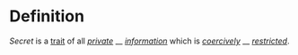# Definition

_Secret_ is a [trait](https://github.com/gcassel/Modular-Organization-Terminology/blob/master/terms/trait.md) of all [_private_](https://github.com/gcassel/Modular-Organization-Terminology/blob/master/terms/private.md) __ [_information_](https://github.com/gcassel/Modular-Organization-Terminology/blob/master/terms/information.md) which is [_coercively_](https://github.com/gcassel/Modular-Organization-Terminology/blob/master/terms/coerce.md) __ [_restricted_](https://github.com/gcassel/Modular-Organization-Terminology/blob/master/terms/restrict.md).
